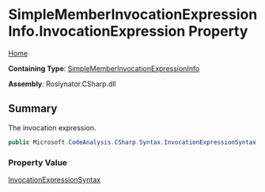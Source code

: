 # SimpleMemberInvocationExpressionInfo\.InvocationExpression Property

[Home](../../../../../README.md)

**Containing Type**: [SimpleMemberInvocationExpressionInfo](../README.md)

**Assembly**: Roslynator\.CSharp\.dll

## Summary

The invocation expression\.

```csharp
public Microsoft.CodeAnalysis.CSharp.Syntax.InvocationExpressionSyntax InvocationExpression { get; }
```

### Property Value

[InvocationExpressionSyntax](https://docs.microsoft.com/en-us/dotnet/api/microsoft.codeanalysis.csharp.syntax.invocationexpressionsyntax)

